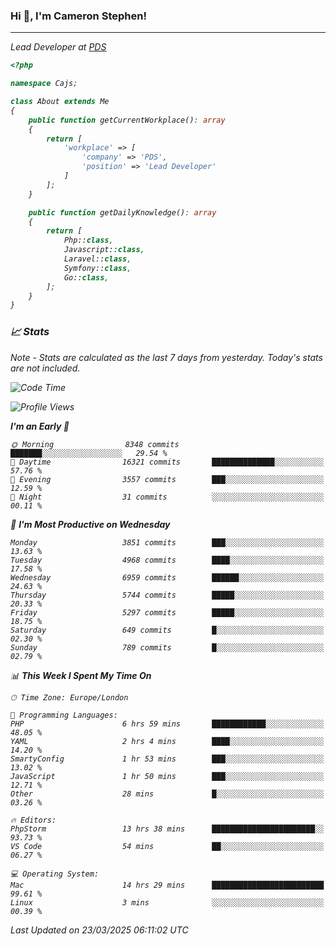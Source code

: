 ### Hi 👋, I'm Cameron Stephen!
<hr>
<p><em>Lead Developer at <a href="https://prindatasolutions.co.uk">PDS</a></p>


```php
<?php

namespace Cajs;

class About extends Me
{
    public function getCurrentWorkplace(): array
    {
        return [
            'workplace' => [
                'company' => 'PDS',
                'position' => 'Lead Developer'
            ]
        ];
    }

    public function getDailyKnowledge(): array
    {
        return [
            Php::class,
            Javascript::class,
            Laravel::class,
            Symfony::class,
            Go::class,
        ];
    }
}
```

### 📈 Stats
<p><em>Note - Stats are calculated as the last 7 days from yesterday. Today's stats are not included.</em></p>


<!--START_SECTION:waka-->
![Code Time](http://img.shields.io/badge/Code%20Time-4%2C415%20hrs%2049%20mins-blue)

![Profile Views](http://img.shields.io/badge/Profile%20Views-0-blue)

**I'm an Early 🐤** 

```text
🌞 Morning                8348 commits        ███████░░░░░░░░░░░░░░░░░░   29.54 % 
🌆 Daytime                16321 commits       ██████████████░░░░░░░░░░░   57.76 % 
🌃 Evening                3557 commits        ███░░░░░░░░░░░░░░░░░░░░░░   12.59 % 
🌙 Night                  31 commits          ░░░░░░░░░░░░░░░░░░░░░░░░░   00.11 % 
```
📅 **I'm Most Productive on Wednesday** 

```text
Monday                   3851 commits        ███░░░░░░░░░░░░░░░░░░░░░░   13.63 % 
Tuesday                  4968 commits        ████░░░░░░░░░░░░░░░░░░░░░   17.58 % 
Wednesday                6959 commits        ██████░░░░░░░░░░░░░░░░░░░   24.63 % 
Thursday                 5744 commits        █████░░░░░░░░░░░░░░░░░░░░   20.33 % 
Friday                   5297 commits        █████░░░░░░░░░░░░░░░░░░░░   18.75 % 
Saturday                 649 commits         █░░░░░░░░░░░░░░░░░░░░░░░░   02.30 % 
Sunday                   789 commits         █░░░░░░░░░░░░░░░░░░░░░░░░   02.79 % 
```


📊 **This Week I Spent My Time On** 

```text
🕑︎ Time Zone: Europe/London

💬 Programming Languages: 
PHP                      6 hrs 59 mins       ████████████░░░░░░░░░░░░░   48.05 % 
YAML                     2 hrs 4 mins        ████░░░░░░░░░░░░░░░░░░░░░   14.20 % 
SmartyConfig             1 hr 53 mins        ███░░░░░░░░░░░░░░░░░░░░░░   13.02 % 
JavaScript               1 hr 50 mins        ███░░░░░░░░░░░░░░░░░░░░░░   12.71 % 
Other                    28 mins             █░░░░░░░░░░░░░░░░░░░░░░░░   03.26 % 

🔥 Editors: 
PhpStorm                 13 hrs 38 mins      ███████████████████████░░   93.73 % 
VS Code                  54 mins             ██░░░░░░░░░░░░░░░░░░░░░░░   06.27 % 

💻 Operating System: 
Mac                      14 hrs 29 mins      █████████████████████████   99.61 % 
Linux                    3 mins              ░░░░░░░░░░░░░░░░░░░░░░░░░   00.39 % 
```


 Last Updated on 23/03/2025 06:11:02 UTC
<!--END_SECTION:waka-->
